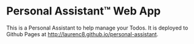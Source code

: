# Personal Assistant™ Web App

This is a Personal Assistant to help manage your Todos. It is deployed to Github Pages at http://laurenc8.github.io/personal-assistant.
